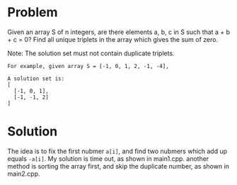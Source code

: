 # Problem
Given an array S of n integers, are there elements a, b, c in S such that a + b + c = 0? Find all unique triplets in the array which gives the sum of zero.

Note: The solution set must not contain duplicate triplets.
```
For example, given array S = [-1, 0, 1, 2, -1, -4],

A solution set is:
[
  [-1, 0, 1],
  [-1, -1, 2]
]
```

# Solution
The idea is to fix the first nubmer `a[i]`, and find two nubmers which add up equals `-a[i]`. My solution is time out, as shown in main1.cpp. another method is sorting the array first, and skip the duplicate number, as shown in main2.cpp.